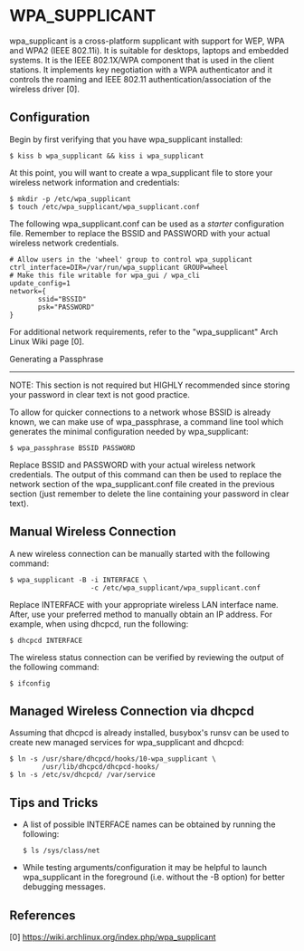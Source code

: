 WPA_SUPPLICANT
==============

wpa_supplicant is a cross-platform supplicant with support for WEP, WPA and WPA2
(IEEE 802.11i). It is suitable for desktops, laptops and embedded systems. It is 
the IEEE 802.1X/WPA component that is used in the client stations. It implements
key negotiation with a WPA authenticator and it controls the roaming and IEEE 
802.11 authentication/association of the wireless driver [0]. 

Configuration
-------------

Begin by first verifying that you have wpa_supplicant installed:

    $ kiss b wpa_supplicant && kiss i wpa_supplicant                                                                  

At this point, you will want to create a wpa_supplicant file to store your 
wireless network information and credentials:

    $ mkdir -p /etc/wpa_supplicant
    $ touch /etc/wpa_supplicant/wpa_supplicant.conf

The following wpa_supplicant.conf can be used as a *starter* configuration
file. Remember to replace the BSSID and PASSWORD with your actual wireless
network credentials.

    # Allow users in the 'wheel' group to control wpa_supplicant
    ctrl_interface=DIR=/var/run/wpa_supplicant GROUP=wheel
    # Make this file writable for wpa_gui / wpa_cli 
    update_config=1
    network={
           ssid="BSSID"
           psk="PASSWORD"
    }

For additional network requirements, refer to the "wpa_supplicant" Arch Linux 
Wiki page [0].

Generating a Passphrase
________________________________________________________________________________

NOTE: This section is not required but HIGHLY recommended since storing your
      password in clear text is not good practice. 

To allow for quicker connections to a network whose BSSID is already known, we
can make use of wpa_passphrase, a command line tool which generates the minimal
configuration needed by wpa_supplicant: 

    $ wpa_passphrase BSSID PASSWORD

Replace BSSID and PASSWORD with your actual wireless network credentials. The 
output of this command can then be used to replace the network section of the 
wpa_supplicant.conf file created in the previous section (just remember to 
delete the line containing your password in clear text).

Manual Wireless Connection
--------------------------

A new wireless connection can be manually started with the following command:

    $ wpa_supplicant -B -i INTERFACE \
                        -c /etc/wpa_supplicant/wpa_supplicant.conf

Replace INTERFACE with your appropriate wireless LAN interface name. After, 
use your preferred method to manually obtain an IP address. For example, when 
using dhcpcd, run the following:

    $ dhcpcd INTERFACE

The wireless status connection can be verified by reviewing the output of the
following command:

    $ ifconfig

Managed Wireless Connection via dhcpcd
--------------------------------------

Assuming that dhcpcd is already installed, busybox's runsv can be used to create 
new managed services for wpa_supplicant and dhcpcd:

    $ ln -s /usr/share/dhcpcd/hooks/10-wpa_supplicant \
            /usr/lib/dhcpcd/dhcpcd-hooks/
    $ ln -s /etc/sv/dhcpcd/ /var/service

Tips and Tricks
---------------

*   A list of possible INTERFACE names can be obtained by running the following:

        $ ls /sys/class/net

*   While testing arguments/configuration it may be helpful to launch 
    wpa_supplicant in the foreground (i.e. without the -B option) for better 
    debugging messages.

References
----------

[0] https://wiki.archlinux.org/index.php/wpa_supplicant
